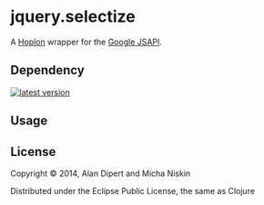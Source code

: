 # jquery.selectize

A [Hoplon][hoplon] wrapper for the [Google JSAPI][3].

## Dependency

[![latest version][2]][1]

## Usage


## License

Copyright © 2014, Alan Dipert and Micha Niskin

Distributed under the Eclipse Public License, the same as Clojure

[hoplon]: http://hoplon.io
[javelin]: https://github.com/tailrecursion/javelin
[1]: https://clojars.org/io.hoplon/google.jsapi
[2]: https://clojars.org/io.hoplon/google.jsapi/latest-version.svg?cache=2
[3]: https://developers.google.com/loader/
